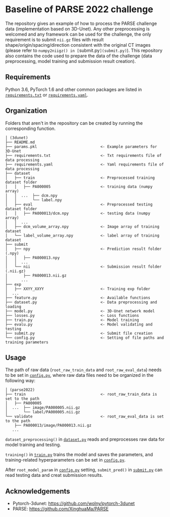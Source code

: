 Baseline of PARSE 2022 challenge
==============================

The repository gives an example of how to process the PARSE challenge data (implementation based on 3D-Unet). Any other preprocessing is welcomed and any framework can be used for the challenge, the only requirement is to submit `nii.gz` files with result shape/origin/spacing/direction consistent with the original CT images (please refer to `numpy2niigz() in [`submit.py`](submit.py)`). This  repository also contains the code used to prepare the data of the challenge (data preprocessing, model training and submission result creation).

Requirements
------------
Python 3.6, PyTorch 1.6 and other common packages are listed in [`requirements.txt`](requirements.txt) or [`requirements.yaml`](requirements.yaml).

Organization
------------
Folders that aren't in the repository can be created by running the corresponding function.

    │ (3dunet)
    ├── README.md
    ├── params.pkl                            <- Example parameters for 3D-Unet
    ├── requirements.txt                      <- Txt requirements file of data processing
    ├── requirements.yaml                     <- Yaml requirements file of data processing
    ├── dataset
    │   ├── train                             <- Preprocessed training dataset folder
    │   │   ├── PA000005                      <- training data (numpy array)
    │   │  ...  ├── dcm.npy
    │   │       └── label.npy
    │   ├── eval                              <- Preprocessed testing dataset folder
    │   │   ├── PA000013/dcm.npy              <- testing data (numpy array)
    │   │  ... 
    │   ├── dcm_volume_array.npy              <- Image array of training dataset
    │   └── label_volume_array.npy            <- label array of training dataset
    ├── submit
    │   ├── npy                               <- Prediction result folder (.npy)
    │   │   ├── PA000013.npy
    │   │  ...
    │   └── nii                               <- Submission result folder (.nii.gz)
    │       ├── PA000013.nii.gz
    │      ...
    ├── exp
    │   ├── XXYY_XXYY                         <- Training exp folder
    │  ...
    ├── feature.py                            <- Available functions
    ├── dataset.py                            <- Data preprocessing and loading
    ├── model.py                              <- 3D-Unet network model
    ├── losses.py                             <- Loss functions
    ├── train.py                              <- Model training
    ├── evalu.py                              <- Model validating and testing
    ├── submit.py                             <- Submit file creation
    └── config.py                             <- Setting of file paths and training parameters

Usage
------------
The path of raw data (`root_raw_train_data` and `root_raw_eval_data`) needs to be set in [`config.py`](config.py), where raw data files need to be organized in the following way:

    │ (parse2022)
    ├── train                                 <- root_raw_train_data is set to the path
    │   ├── PA000005
    │  ...  ├── image/PA000005.nii.gz
    │       └── label/PA000005.nii.gz
    └── validate                              <- root_raw_eval_data is set to the path
        ├── PA000013/image/PA000013.nii.gz
       ...


`dataset_preprocessing()` in [`dataset.py`](dataset.py) reads and preprocesses raw data for model training and testing.

`training()` in [`train.py`](train.py) trains the model and saves the parameters, and training-related hyperparameters can be set in [`config.py`](config.py).

After `root_model_param` in [`config.py`](config.py) setting, `submit_pred()` in [`submit.py`](submit.py) can read testing data and creat submission results.

Acknowledgements
------------
- Pytorch-3dunet: https://github.com/wolny/pytorch-3dunet
- PARSE: https://github.com/XinghuaMa/PARSE
